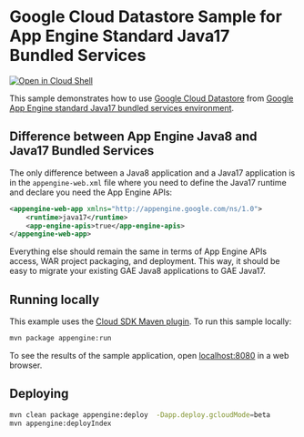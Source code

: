 # Google Cloud Datastore Sample for App Engine Standard Java17 Bundled Services

<a href="https://console.cloud.google.com/cloudshell/open?git_repo=https://github.com/GoogleCloudPlatform/java-docs-samples&page=editor&open_in_editor=appengine-java17-bundled-services/datastore/README.md">
<img alt="Open in Cloud Shell" src ="http://gstatic.com/cloudssh/images/open-btn.png"></a>

This sample demonstrates how to use [Google Cloud Datastore][java-datastore]
from [Google App Engine standard Java17 bundled services environment][ae-docs].

[java-datastore]: https://cloud.google.com/appengine/docs/java/datastore/
[ae-docs]: https://cloud.google.com/appengine/docs/standard/java-gen2/services/access

## Difference between App Engine Java8 and Java17 Bundled Services

The only difference between a Java8 application and a Java17 application is in the `appengine-web.xml` file
where you need to define the Java17 runtime and declare you need the App Engine APIs:

```XML
<appengine-web-app xmlns="http://appengine.google.com/ns/1.0">
    <runtime>java17</runtime>
    <app-engine-apis>true</app-engine-apis>
</appengine-web-app>
```

Everything else should remain the same in terms of App Engine APIs access, WAR project packaging, and deployment.
This way, it should  be easy to migrate your existing GAE Java8 applications to GAE Java17.

## Running locally

This example uses the
[Cloud SDK Maven plugin](https://cloud.google.com/appengine/docs/java/tools/using-maven).
To run this sample locally:

```sh
mvn package appengine:run
```
To see the results of the sample application, open
[localhost:8080](http://localhost:8080) in a web browser.


## Deploying


```sh
mvn clean package appengine:deploy  -Dapp.deploy.gcloudMode=beta
mvn appengine:deployIndex

```
